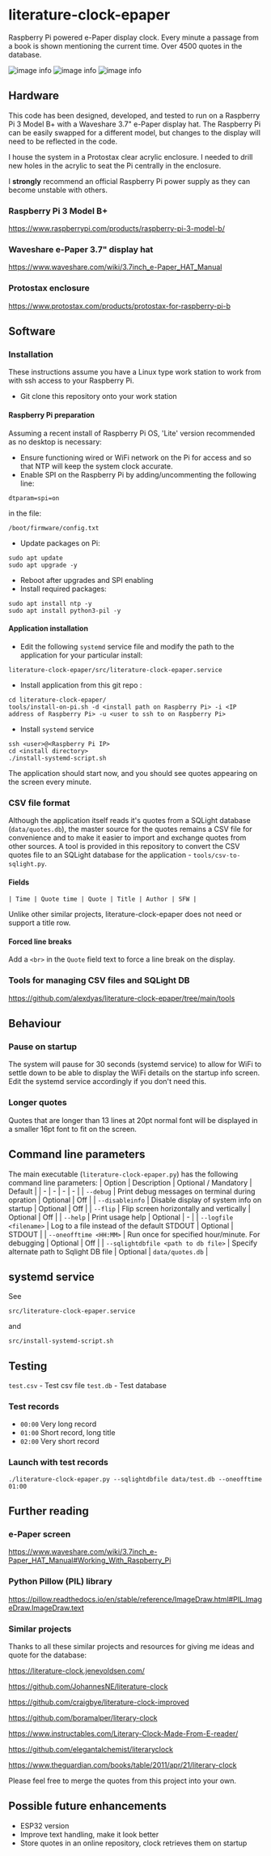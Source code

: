 # literature-clock-epaper

Raspberry Pi powered e-Paper display clock. Every minute a passage from a book is shown mentioning the current time. Over 4500 quotes in the database.

![image info](./images/literature-clock-epaper-01.jpeg)
![image info](./images/literature-clock-epaper-02.jpeg)
![image info](./images/literature-clock-epaper-03.jpeg)

## Hardware
This code has been designed, developed, and tested to run on a Raspberry Pi 3 Model B+ with a Waveshare 3.7" e-Paper display hat. The Raspberry Pi can be easily swapped for a different model, but changes to the display will need to be reflected in the code.

I house the system in a Protostax clear acrylic enclosure. I needed to drill new holes in the acrylic to seat the Pi centrally in the enclosure.

I **strongly** recommend an official Raspberry Pi power supply as they can become unstable with others.

### Raspberry Pi 3 Model B+
https://www.raspberrypi.com/products/raspberry-pi-3-model-b/

### Waveshare e-Paper 3.7" display hat
https://www.waveshare.com/wiki/3.7inch_e-Paper_HAT_Manual

### Protostax enclosure
https://www.protostax.com/products/protostax-for-raspberry-pi-b

## Software

### Installation

These instructions assume you have a Linux type work station to work from with ssh access to your Raspberry Pi.

* Git clone this repository onto your work station

#### Raspberry Pi preparation
Assuming a recent install of Raspberry Pi OS, 'Lite' version recommended as no desktop is necessary:
* Ensure functioning wired or WiFi network on the Pi for access and so that NTP will keep the system clock accurate.
* Enable SPI on the Raspberry Pi by adding/uncommenting the following line:
```
dtparam=spi=on
```
in the file:
```
/boot/firmware/config.txt
```
* Update packages on Pi:
```
sudo apt update
sudo apt upgrade -y
```
* Reboot after upgrades and SPI enabling
* Install required packages:
```
sudo apt install ntp -y
sudo apt install python3-pil -y
```
#### Application installation
* Edit the following `systemd` service file and modify the path to the application for your particular install:
```
literature-clock-epaper/src/literature-clock-epaper.service
```
* Install application from this git repo :
```
cd literature-clock-epaper/
tools/install-on-pi.sh -d <install path on Raspberry Pi> -i <IP address of Raspberry Pi> -u <user to ssh to on Raspberry Pi>
```
* Install `systemd` service
```
ssh <user>@<Raspberry Pi IP>
cd <install directory>
./install-systemd-script.sh
```
The application should start now, and you should see quotes appearing on the screen every minute.
### CSV file format
Although the application itself reads it's quotes from a SQLight database (`data/quotes.db`), the master source for the quotes remains a CSV file for convenience and to make it easier to import and exchange quotes from other sources. A tool is provided in this repository to convert the CSV quotes file to an SQLight database for the application - `tools/csv-to-sqlight.py`.
#### Fields
`| Time | Quote time | Quote | Title | Author | SFW |`

Unlike other similar projects, literature-clock-epaper does not need or support a title row.
#### Forced line breaks
Add a `<br>` in the `Quote` field text to force a line break on the display.
### Tools for managing CSV files and SQLight DB
https://github.com/alexdyas/literature-clock-epaper/tree/main/tools
## Behaviour
### Pause on startup
The system will pause for 30 seconds (systemd service) to allow for WiFi to settle down to be able to display the WiFi details on the startup info screen. Edit the systemd service accordingly if you don't need this.
### Longer quotes
Quotes that are longer than 13 lines at 20pt normal font will be displayed in a smaller 16pt font to fit on the screen.

## Command line parameters
The main executable (`literature-clock-epaper.py`) has the following command line parameters:
| Option | Description | Optional / Mandatory | Default |
| - | - | - | - |
| `--debug` | Print debug messages on terminal during opration | Optional | Off |
| `--disableinfo` | Disable display of system info on startup | Optional | Off |
| `--flip` | Flip screen horizontally and vertically | Optional | Off |
| `--help` | Print usage help | Optional | - |
| `--logfile <filename>` | Log to a file instead of the default STDOUT | Optional | STDOUT |
| `--oneofftime <HH:MM>` | Run once for specified hour/minute. For debugging | Optional | Off |
| `--sqlightdbfile <path to db file>` | Specify alternate path to Sqlight DB file | Optional | `data/quotes.db` |

## systemd service
See

`src/literature-clock-epaper.service`

and

`src/install-systemd-script.sh`

## Testing
`test.csv`   - Test csv file
`test.db`    - Test database
### Test records
* `00:00` Very long record
* `01:00` Short record, long title
* `02:00` Very short record
### Launch with test records
```
./literature-clock-epaper.py --sqlightdbfile data/test.db --oneofftime 01:00
```
## Further reading
### e-Paper screen
https://www.waveshare.com/wiki/3.7inch_e-Paper_HAT_Manual#Working_With_Raspberry_Pi
### Python Pillow (PIL) library
https://pillow.readthedocs.io/en/stable/reference/ImageDraw.html#PIL.ImageDraw.ImageDraw.text
### Similar projects
Thanks to all these similar projects and resources for giving me ideas and quote for the database:

https://literature-clock.jenevoldsen.com/

https://github.com/JohannesNE/literature-clock

https://github.com/craigbye/literature-clock-improved

https://github.com/boramalper/literary-clock

https://www.instructables.com/Literary-Clock-Made-From-E-reader/

https://github.com/elegantalchemist/literaryclock

https://www.theguardian.com/books/table/2011/apr/21/literary-clock

Please feel free to merge the quotes from this project into your own.

## Possible future enhancements
* ESP32 version
* Improve text handling, make it look better
* Store quotes in an online repository, clock retrieves them on startup
